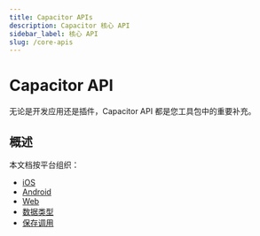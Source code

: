 ```yaml
---
title: Capacitor APIs
description: Capacitor 核心 API
sidebar_label: 核心 API
slug: /core-apis
---
```


# Capacitor API

无论是开发应用还是插件，Capacitor API 都是您工具包中的重要补充。

## 概述

本文档按平台组织：

- [iOS](/main/reference/core-apis/ios.md)
- [Android](/main/reference/core-apis/android.md)
- [Web](/main/reference/core-apis/web.md)
- [数据类型](/main/reference/core-apis/data-types.md)
- [保存调用](/main/reference/core-apis/saving-calls.md)